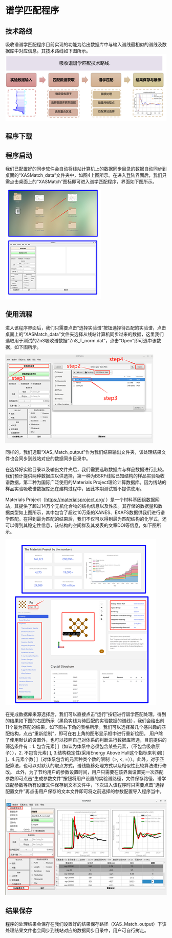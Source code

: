 # 谱学匹配程序

## 技术路线

吸收谱谱学匹配程序目前实现的功能为给出数据库中与输入谱线最相似的谱线及数据库中对应信息。其技术路线如下图所示。
<img src="../images/framework_xasmat.png" />

## 程序下载


## 程序启动
我们已配置好的同步软件会自动将线站计算机上的数据同步目录的数据自动同步到桌面的“XASMatch_data”文件夹中，如图4上图所示。在进入登陆界面后，我们只需点击桌面上的“XASMatch”图标即可进入谱学匹配程序，界面如下图所示。

<img src="../images/launch_xasmat.png" />

## 使用流程
进入该程序界面后，我们只需要点击“选择实验谱”按钮选择待匹配的实验谱，点击桌面上的“XASMatch_data”文件夹选择从线站计算机同步过来的数据，这里我们选取用于测试的ZnS吸收谱数据“ZnS_T_norm.dat”，点击“Open”即可选中该数据，如下图所示。

<img src="../images/dataselect_xasmat.png" />

同样的，我们选取“XAS_Match_output”作为我们结果输出文件夹，该处理结果文件也会同步到线站对应的数据同步目录中。

在选择好实验目录以及输出文件夹后，我们需要选取数据库与样品数据进行比较。我们预计提供两种数据库以供选择，第一种为BSRF线站已知结构的样品实验吸收谱数据，第二种为国际广泛使用的Materials Project理论计算数据库。因为线站的样品实验吸收谱数据库还在建构过程中，因此本期测试暂不提供使用。

Materials Project（https://materialsproject.org/ ）是一个材料基因组数据网站，其提供了超过14万个无机化合物的结构信息以及性质。其存储的数据量和数据类型如上图所示，其中包含了超过10万条的XANES、EXAFS数据供我们进行谱学匹配。在得到最为匹配的结果后，我们不仅可以得到最为匹配结构的化学式，还可以得到其稳定性信息，该结构的空间群及其发表的文章DOI等信息，如下图所示。

<img src="../images/mpwebsite_xasmat.png" />

在完成数据库来源选择后，我们可以直接点击“运行”按钮进行谱学匹配处理。得到的结果如下图的右图所示（黑色实线为待匹配的实验数据的谱线），我们会给出前11个最为匹配的结果，如下图右下角的表格所示。我们可以选择某几个感兴趣的匹配结构，点击“重新绘制”，即可在右上角的图形显示框中进行重新绘图。
用户除了使用默认的设置外，也可以按照自己对体系的判断进行数据库筛选，目前提供的筛选条件有：1. 包含元素[ ]（如认为体系中必须包含某些元素，（不包含吸收原子）），2. 不包含元素[ ], 3.结构稳定性(采用Energy Above Hull这个指标来判别)[ ]，4.元素个数[ ]（对体系包含的元素种类个数的限制（>, <, =））。此外，对于匹配算法，也可以对默认的取点方式，谱线能移处理方式以及相似性比较算法进行修改。
此外，为了节约用户的参数设置时间，用户只需要在该界面设置完一次匹配参数即可点击“生成参数文件”按钮将用户设置的实验谱路径，文件保存路径，谱学匹配参数等所有设置文件保存到文本文件中，下次进入该程序时只需要点击“选择配置文件”再点击用户保存的文本文件即可将之前选择的参数配置导入程序当中。

<img src="../images/workflow_xasmat.png" />



## 结果保存
程序的处理结果会保存在我们设置好的结果保存路径（XAS_Match_output）下该处理结果文件也会同步到线站对应的数据同步目录中，用户可自行拷走。

